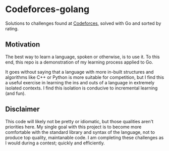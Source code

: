 # Codeforces-golang
Solutions to challenges found at [Codeforces](https://codeforces.com/), solved with Go and sorted by rating.

## Motivation
The best way to learn a language, spoken or otherwise, is to use it. To this end, this repo is a demonstration of my learning process applied to Go.

It goes without saying that a language with more in-built structures and algorithms like C++ or Python is more suitable for competition, but I find this a useful exercise in learning the ins and outs of a language in extremely isolated contexts. I find this isolation is conducive to incremental learning (and fun).

## Disclaimer
This code will likely not be pretty or idiomatic, but those qualities aren't priorities here. My single goal with this project is to become more comfortable with the standard library and syntax of the language, not to produce top quality, maintanable code. I am completing these challenges as I would during a contest; quickly and efficiently.
